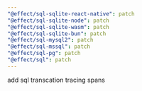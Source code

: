 ```yaml
---
"@effect/sql-sqlite-react-native": patch
"@effect/sql-sqlite-node": patch
"@effect/sql-sqlite-wasm": patch
"@effect/sql-sqlite-bun": patch
"@effect/sql-mysql2": patch
"@effect/sql-mssql": patch
"@effect/sql-pg": patch
"@effect/sql": patch
---
```


add sql transcation tracing spans
